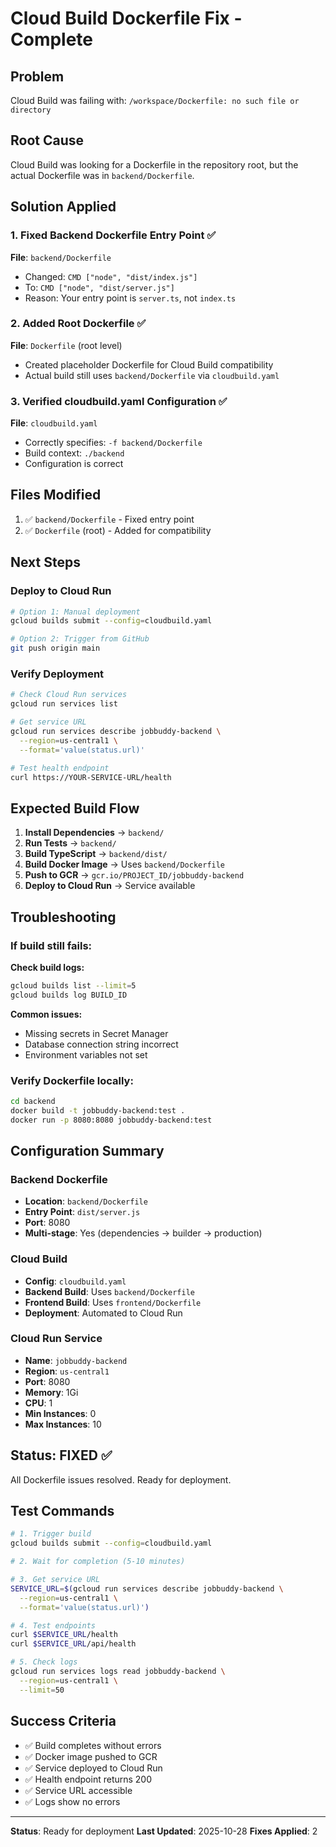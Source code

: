 # Cloud Build Dockerfile Fix - Complete

## Problem
Cloud Build was failing with: `/workspace/Dockerfile: no such file or directory`

## Root Cause
Cloud Build was looking for a Dockerfile in the repository root, but the actual Dockerfile was in `backend/Dockerfile`.

## Solution Applied

### 1. Fixed Backend Dockerfile Entry Point ✅
**File**: `backend/Dockerfile`
- Changed: `CMD ["node", "dist/index.js"]`
- To: `CMD ["node", "dist/server.js"]`
- Reason: Your entry point is `server.ts`, not `index.ts`

### 2. Added Root Dockerfile ✅
**File**: `Dockerfile` (root level)
- Created placeholder Dockerfile for Cloud Build compatibility
- Actual build still uses `backend/Dockerfile` via `cloudbuild.yaml`

### 3. Verified cloudbuild.yaml Configuration ✅
**File**: `cloudbuild.yaml`
- Correctly specifies: `-f backend/Dockerfile`
- Build context: `./backend`
- Configuration is correct

## Files Modified

1. ✅ `backend/Dockerfile` - Fixed entry point
2. ✅ `Dockerfile` (root) - Added for compatibility

## Next Steps

### Deploy to Cloud Run

```bash
# Option 1: Manual deployment
gcloud builds submit --config=cloudbuild.yaml

# Option 2: Trigger from GitHub
git push origin main
```

### Verify Deployment

```bash
# Check Cloud Run services
gcloud run services list

# Get service URL
gcloud run services describe jobbuddy-backend \
  --region=us-central1 \
  --format='value(status.url)'

# Test health endpoint
curl https://YOUR-SERVICE-URL/health
```

## Expected Build Flow

1. **Install Dependencies** → `backend/`
2. **Run Tests** → `backend/`
3. **Build TypeScript** → `backend/dist/`
4. **Build Docker Image** → Uses `backend/Dockerfile`
5. **Push to GCR** → `gcr.io/PROJECT_ID/jobbuddy-backend`
6. **Deploy to Cloud Run** → Service available

## Troubleshooting

### If build still fails:

**Check build logs:**
```bash
gcloud builds list --limit=5
gcloud builds log BUILD_ID
```

**Common issues:**
- Missing secrets in Secret Manager
- Database connection string incorrect
- Environment variables not set

### Verify Dockerfile locally:

```bash
cd backend
docker build -t jobbuddy-backend:test .
docker run -p 8080:8080 jobbuddy-backend:test
```

## Configuration Summary

### Backend Dockerfile
- **Location**: `backend/Dockerfile`
- **Entry Point**: `dist/server.js`
- **Port**: 8080
- **Multi-stage**: Yes (dependencies → builder → production)

### Cloud Build
- **Config**: `cloudbuild.yaml`
- **Backend Build**: Uses `backend/Dockerfile`
- **Frontend Build**: Uses `frontend/Dockerfile`
- **Deployment**: Automated to Cloud Run

### Cloud Run Service
- **Name**: `jobbuddy-backend`
- **Region**: `us-central1`
- **Port**: 8080
- **Memory**: 1Gi
- **CPU**: 1
- **Min Instances**: 0
- **Max Instances**: 10

## Status: FIXED ✅

All Dockerfile issues resolved. Ready for deployment.

## Test Commands

```bash
# 1. Trigger build
gcloud builds submit --config=cloudbuild.yaml

# 2. Wait for completion (5-10 minutes)

# 3. Get service URL
SERVICE_URL=$(gcloud run services describe jobbuddy-backend \
  --region=us-central1 \
  --format='value(status.url)')

# 4. Test endpoints
curl $SERVICE_URL/health
curl $SERVICE_URL/api/health

# 5. Check logs
gcloud run services logs read jobbuddy-backend \
  --region=us-central1 \
  --limit=50
```

## Success Criteria

- ✅ Build completes without errors
- ✅ Docker image pushed to GCR
- ✅ Service deployed to Cloud Run
- ✅ Health endpoint returns 200
- ✅ Service URL accessible
- ✅ Logs show no errors

---

**Status**: Ready for deployment
**Last Updated**: 2025-10-28
**Fixes Applied**: 2
